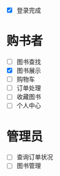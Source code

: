  + [X] 登录完成
# 购书者
+ [ ] 图书查找
+ [X] 图书展示
+ [ ] 购物车
+ [ ] 订单处理
+ [ ] 收藏图书
+ [ ] 个人中心
# 管理员
+ [ ] 查询订单状况
+ [ ] 图书管理